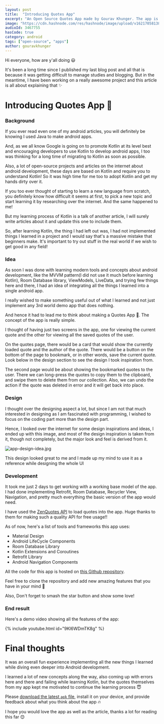 ```yaml
---
layout: post
title:  "Introducing Quotes App"
excerpt: "An Open Source Quotes App made by Gourav Khunger. The app is open source and uses zenquotes' API to fetch quotes"
image: "https://cdn.hashnode.com/res/hashnode/image/upload/v1621705813818/nq9ltm2ud.png"
audioId: 3467755
hasCode: true
category: android
tags: ["open-source", "apps"]
author: gouravkhunger
---
```


Hi everyone, how are y'all doing 😃

It's been a long time since I published my last blog post and all that is because it was getting difficult to manage studies and blogging. But in the meantime, I have been working on a really awesome project and this article is all about explaining that ✨

# Introducing Quotes App 🚀

### Background

If you ever read even one of my android articles, you will definitely be knowing I used Java to make android apps.

And, as we all know Google is going on to promote Kotlin at its level best and encouraging developers to use Kotlin to develop android apps, I too was thinking for a long time of migrating to Kotlin as soon as possible.

Also, a lot of open-source projects and articles on the internet about android development, these days are based on Kotlin and require you to understand Kotlin! So it was high time for me too to adopt Kotlin and get my hands dirty over it.

If you too ever thought of starting to learn a new language from scratch, you definitely know how difficult it seems at first, to pick a new topic and start learning it by researching over the internet. And the same happened to me!

But my learning process of Kotlin is a talk of another article, I will surely write articles about it and update this one to include them.

So, after learning Kotlin, the thing I had left out was, I had not implemented things I learned in a project and I would say that's a massive mistake that beginners make. It's important to try out stuff in the real world if we wish to get good in any field!

### Idea

As soon I was done with learning modern tools and concepts about android development, like the MVVM pattern(I did not use it much before learning Kotlin), Room Database library, ViewModels, LiveData, and trying few things here and there, I had an idea of integrating all the things I learned into a single android app.

I really wished to make something useful out of what I learned and not just implement any 3rd world demo app that does nothing.

And hence it had to lead me to think about making a Quotes App 🎉. The concept of the app is really simple.

I thought of having just two screens in the app, one for viewing the current quote and the other for viewing all the saved quotes of the user.

On the quotes page, there would be a card that would show the currently loaded quote and the author of the quote. There would be a button on the bottom of the page to bookmark, or in other words, save the current quote. Look below in the design section to see the design I took inspiration from.

The second page would be about showing the bookmarked quotes to the user. There we can long-press the quotes to copy them to the clipboard, and swipe them to delete them from our collection. Also, we can undo the action if the quote was deleted in error and it will get back into place.

### Design

I thought over the designing aspect a lot, but since I am not that much interested in designing as I am fascinated with programming, I wished to focus on the coding part more than the design part.

Hence, I looked over the internet for some design inspirations and ideas, I ended up with this image, and most of the design inspiration is taken from it, though not completely, but the major look and feel is derived from it.

![app-design-idea.jpg](https://cdn.hashnode.com/res/hashnode/image/upload/v1621707289953/fIkD18DZu.jpeg)

This design looked great to me and I made up my mind to use it as a reference while designing the whole UI

### Development

It took me just 2 days to get working with a working base model of the app. I had done implementing Retrofit, Room Database, Recycler View, Navigation, and pretty much everything the basic version of the app would need.

I have used the [ZenQuotes API](https://zenquotes.io/) to load quotes into the app. Huge thanks to them for making such a quality API for free usage!!

As of now, here's a list of tools and frameworks this app uses:

- Material Design
- Android LifeCycle Components
- Room Database Library
- Kotlin Extensions and Coroutines
- Retrofit Library
- Android Navigation Components

All the code for this app is hosted on [this Github repository](https://github.com/GouravKhunger/QuotesApp).

Feel free to clone the repository and add new amazing features that you have in your mind 🙂

Also, Don't forget to smash the star button and show some love!

### End result

Here's a demo video showing all the features of the app:

{% include youtube.html id="9Kl6WDmTK8g" %}

# Final thoughts

It was an overall fun experience implementing all the new things I learned while diving even deeper into Android development.

I learned a lot of new concepts along the way, also coming up with errors here and there and failing while learning Kotlin, but the quotes themselves from my app kept me motivated to continue the learning process 😇

Please [download the latest `apk` file](https://github.com/GouravKhunger/QuotesApp/releases/latest), install it on your device, and provide feedback about what you think  about the app 🔥

I hope you would love the app as well as the article, thanks a lot for reading this far 😊